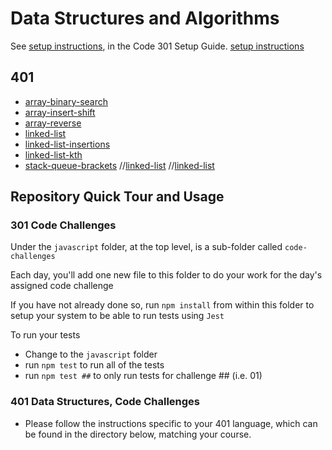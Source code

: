 # Data Structures and Algorithms

See [setup instructions](https://codefellows.github.io/setup-guide/code-301/3-code-challenges), in the Code 301 Setup Guide.
[setup instructions](https://codefellows.github.io/setup-guide/code-301/3-code-challenges)

## 401

- [array-binary-search](401-javascipt/)
- [array-insert-shift](401-javascipt/array-insert-shift.png)
- [array-reverse](401-javascipt/array-reverse)
- [linked-list](401-javascipt/linked-list.js)
- [linked-list-insertions](401-javascipt/linkedListInsertions.js)
- [linked-list-kth](401-javascipt/linked-list-kth/index.js)
- [stack-queue-brackets](401-javascipt/stack-queue-brackets/index.js)
//[linked-list](401-javascipt/linked-list.js)
//[linked-list](401-javascipt/linked-list.js)

## Repository Quick Tour and Usage

### 301 Code Challenges

Under the `javascript` folder, at the top level, is a sub-folder called `code-challenges`

Each day, you'll add one new file to this folder to do your work for the day's assigned code challenge

If you have not already done so, run `npm install` from within this folder to setup your system to be able to run tests using `Jest`

To run your tests

- Change to the `javascript` folder
- run `npm test` to run all of the tests
- run `npm test ##` to only run tests for challenge ## (i.e. 01)

### 401 Data Structures, Code Challenges

- Please follow the instructions specific to your 401 language, which can be found in the directory below, matching your course.
